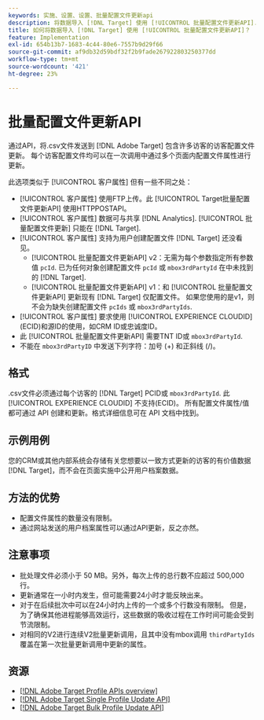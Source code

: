 ```yaml
---
keywords: 实施、设置、设置、批量配置文件更新api
description: 将数据导入 [!DNL Target] 使用 [!UICONTROL 批量配置文件更新API].
title: 如何将数据导入 [!DNL Target] 使用 [!UICONTROL 批量配置文件更新API]？
feature: Implementation
exl-id: 654b13b7-1683-4c44-80e6-7557b9d29f66
source-git-commit: af9db32d59bdf32f2b9fade267922803250377dd
workflow-type: tm+mt
source-wordcount: '421'
ht-degree: 23%

---
```


# 批量配置文件更新API

通过API，将.csv文件发送到 [!DNL Adobe Target] 包含许多访客的访客配置文件更新。 每个访客配置文件均可以在一次调用中通过多个页面内配置文件属性进行更新。

此选项类似于 [!UICONTROL 客户属性] 但有一些不同之处：

* [!UICONTROL 客户属性] 使用FTP上传。此 [!UICONTROL Target批量配置文件更新API] 使用HTTPPOSTAPI。
* [!UICONTROL 客户属性] 数据可与共享 [!DNL Analytics]. [!UICONTROL 批量配置文件更新] 只能在 [!DNL Target].
* [!UICONTROL 客户属性] 支持为用户创建配置文件 [!DNL Target] 还没看见。
   * [!UICONTROL 批量配置文件更新API] v2：无需为每个参数指定所有参数值 `pcId`. 已为任何对象创建配置文件 `pcId` 或 `mbox3rdPartyId` 在中未找到的 [!DNL Target].
   * [!UICONTROL 批量配置文件更新API] v1：和 [!UICONTROL 批量配置文件更新API] 更新现有 [!DNL Target] 仅配置文件。 如果您使用的是v1，则不会为缺失创建配置文件 `pcIds` 或 `mbox3rdPartyIds`.
* [!UICONTROL 客户属性] 要求使用 [!UICONTROL EXPERIENCE CLOUDID] (ECID)和源ID的使用，如CRM ID或忠诚度ID。
* 此 [!UICONTROL 批量配置文件更新API] 需要TNT ID或 `mbox3rdPartyId`.
* 不能在 `mbox3rdPartyID` 中发送下列字符：加号 (+) 和正斜线 (/)。

## 格式

.csv文件必须通过每个访客的 [!DNL Target] PCID或 `mbox3rdPartyId`. 此 [!UICONTROL EXPERIENCE CLOUDID] 不支持(ECID)。 所有配置文件属性/值都可通过 API 创建和更新。格式详细信息可在 API 文档中找到。

## 示例用例

您的CRM或其他内部系统会存储有关您想要以一致方式更新的访客的有价值数据 [!DNL Target]，而不会在页面实施中公开用户档案数据。

## 方法的优势

* 配置文件属性的数量没有限制。
* 通过网站发送的用户档案属性可以通过API更新，反之亦然。

## 注意事项

* 批处理文件必须小于 50 MB。另外，每次上传的总行数不应超过 500,000 行。
* 更新通常在一小时内发生，但可能需要24小时才能反映出来。
* 对于在后续批次中可以在24小时内上传的一个或多个行数没有限制。 但是，为了确保其他进程能够高效运行，这些数据的吸收过程在工作时间可能会受到节流限制。
* 对相同的V2进行连续V2批量更新调用，且其中没有mbox调用 `thirdPartyIds` 覆盖在第一次批量更新调用中更新的属性。

## 资源

* [[!DNL Adobe Target Profile APIs overview]](/help/dev/administer/profile-api/profile-api-overview.md)
* [[!DNL Adobe Target Single Profile Update API]](/help/dev/administer/profile-api/profile-single-api.md)
* [[!DNL Adobe Target Bulk Profile Update API]](/help/dev/administer/profile-api/profile-bulk-api.md)